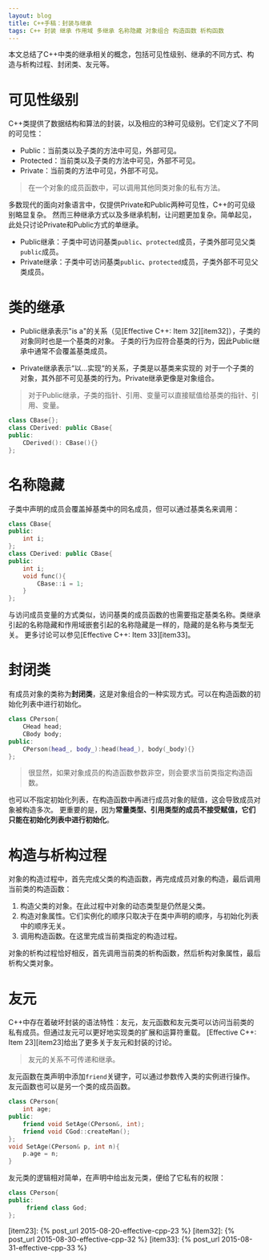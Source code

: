 ```yaml
---
layout: blog 
title: C++手稿：封装与继承
tags: C++ 封装 继承 作用域 多继承 名称隐藏 对象组合 构造函数 析构函数
---
```


本文总结了C++中类的继承相关的概念，包括可见性级别、继承的不同方式、构造与析构过程、封闭类、友元等。

# 可见性级别

C++类提供了数据结构和算法的封装，以及相应的3种可见级别。它们定义了不同的可见性：

* Public：当前类以及子类的方法中可见，外部可见。
* Protected：当前类以及子类的方法中可见，外部不可见。
* Private：当前类的方法中可见，外部不可见。

> 在一个对象的成员函数中，可以调用其他同类对象的私有方法。

多数现代的面向对象语言中，仅提供Private和Public两种可见性，C++的可见级别略显复杂。
然而三种继承方式以及多继承机制，让问题更加复杂。简单起见，此处只讨论Private和Public方式的单继承。

* Public继承：子类中可访问基类`public`、`protected`成员，子类外部可见父类`public`成员。
* Private继承：子类中可访问基类`public`、`protected`成员，子类外部不可见父类成员。

# 类的继承

* Public继承表示"is a"的关系（见[Effective C++: Item 32][item32]），子类的对象同时也是一个基类的对象。
子类的行为应符合基类的行为，因此Public继承中通常不会覆盖基类成员。

* Private继承表示“以...实现“的关系，子类是以基类来实现的
对于一个子类的对象，其外部不可见基类的行为。Private继承更像是对象组合。

> 对于Public继承，子类的指针、引用、变量可以直接赋值给基类的指针、引用、变量。

```cpp
class CBase{};
class CDerived: public CBase{
public:
    CDerived(): CBase(){}
};
```

<!--more-->

# 名称隐藏

子类中声明的成员会覆盖掉基类中的同名成员，但可以通过基类名来调用：

```cpp
class CBase{
public:
    int i;
};
class CDerived: public CBase{
public:
    int i;
    void func(){
        CBase::i = 1;
    }
};
```

与访问成员变量的方式类似，访问基类的成员函数的也需要指定基类名称。类继承引起的名称隐藏和作用域嵌套引起的名称隐藏是一样的，隐藏的是名称与类型无关。
更多讨论可以参见[Effective C++: Item 33][item33]。

# 封闭类

有成员对象的类称为**封闭类**，这是对象组合的一种实现方式。可以在构造函数的初始化列表中进行初始化。

```cpp
class CPerson{
    CHead head;
    CBody body;
public:
    CPerson(head_, body_):head(head_), body(_body){}
};
```

> 很显然，如果对象成员的构造函数参数非空，则会要求当前类指定构造函数。

也可以不指定初始化列表，在构造函数中再进行成员对象的赋值，这会导致成员对象被构造多次。
更重要的是，因为**常量类型、引用类型的成员不接受赋值，它们只能在初始化列表中进行初始化**。

# 构造与析构过程

对象的构造过程中，首先完成父类的构造函数，再完成成员对象的构造，最后调用当前类的构造函数：

1. 构造父类的对象。在此过程中对象的动态类型是仍然是父类。
2. 构造对象属性。它们实例化的顺序只取决于在类中声明的顺序，与初始化列表中的顺序无关。
3. 调用构造函数。在这里完成当前类指定的构造过程。

对象的析构过程恰好相反，首先调用当前类的析构函数，然后析构对象属性，最后析构父类对象。

# 友元

C++中存在着破坏封装的语法特性：友元，友元函数和友元类可以访问当前类的私有成员。但通过友元可以更好地实现类的扩展和运算符重载。
[Effective C++: Item 23][item23]给出了更多关于友元和封装的讨论。

> 友元的关系不可传递和继承。

友元函数在类声明中添加`friend`关键字，可以通过参数传入类的实例进行操作。友元函数也可以是另一个类的成员函数。

```cpp
class CPerson{
    int age;
public:
    friend void SetAge(CPerson&, int);
    friend void CGod::createMan();
};
void SetAge(CPerson& p, int n){
    p.age = n;
}
```

友元类的逻辑相对简单，在声明中给出友元类，便给了它私有的权限：

```cpp
class CPerson{
public:
     friend class God;
};
```

[item23]: {% post_url 2015-08-20-effective-cpp-23 %}
[item32]: {% post_url 2015-08-30-effective-cpp-32 %}
[item33]: {% post_url 2015-08-31-effective-cpp-33 %}
